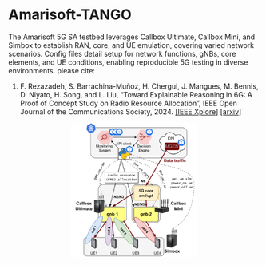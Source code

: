 # Amarisoft-TANGO
The Amarisoft 5G SA testbed leverages Callbox Ultimate, Callbox Mini, and Simbox to establish RAN, core, and UE emulation, covering varied network scenarios. Config files detail setup for network functions, gNBs, core elements, and UE conditions, enabling reproducible 5G testing in diverse environments. please cite:

1) F. Rezazadeh, S. Barrachina-Muñoz, H. Chergui, J. Mangues, M. Bennis, D. Niyato, H. Song, and L. Liu, “Toward Explainable Reasoning in 6G: A Proof of Concept Study on Radio Resource Allocation”, IEEE Open Journal of the Communications Society, 2024. [[IEEE Xplore]](https://ieeexplore.ieee.org/document/10689363) [[arxiv]](https://arxiv.org/abs/2407.10186)
   
<div style="text-align: center;">
    <img src="img/Testbed-Farhad_Rezazadeh.png" alt="Testbed-frezazadeh" style="width: 50%;">
</div>



